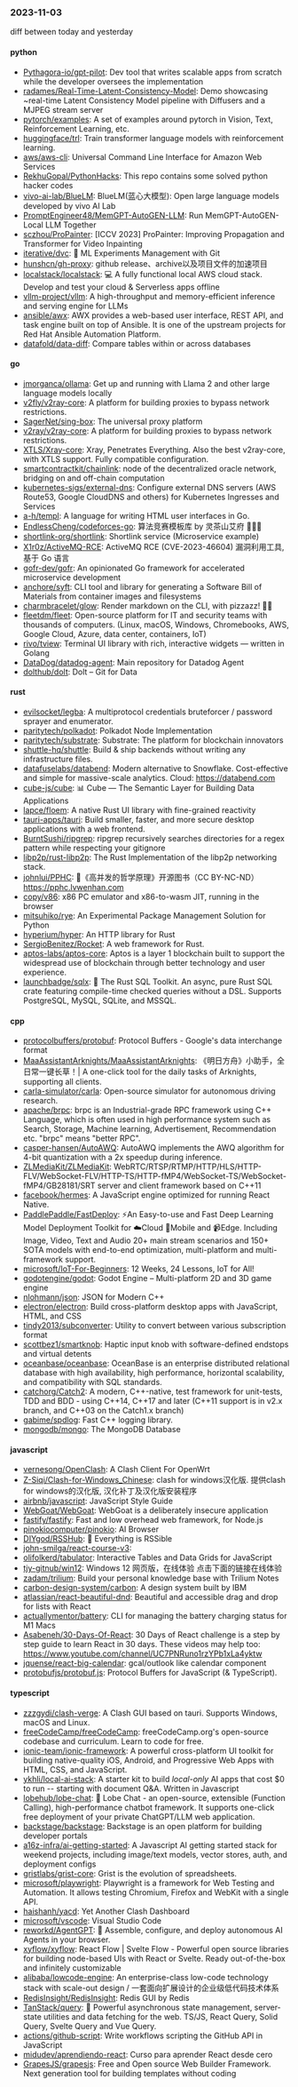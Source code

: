 ### 2023-11-03
diff between today and yesterday

#### python
* [Pythagora-io/gpt-pilot](https://github.com/Pythagora-io/gpt-pilot): Dev tool that writes scalable apps from scratch while the developer oversees the implementation
* [radames/Real-Time-Latent-Consistency-Model](https://github.com/radames/Real-Time-Latent-Consistency-Model): Demo showcasing ~real-time Latent Consistency Model pipeline with Diffusers and a MJPEG stream server
* [pytorch/examples](https://github.com/pytorch/examples): A set of examples around pytorch in Vision, Text, Reinforcement Learning, etc.
* [huggingface/trl](https://github.com/huggingface/trl): Train transformer language models with reinforcement learning.
* [aws/aws-cli](https://github.com/aws/aws-cli): Universal Command Line Interface for Amazon Web Services
* [RekhuGopal/PythonHacks](https://github.com/RekhuGopal/PythonHacks): This repo contains some solved python hacker codes
* [vivo-ai-lab/BlueLM](https://github.com/vivo-ai-lab/BlueLM): BlueLM(蓝心大模型): Open large language models developed by vivo AI Lab
* [PromptEngineer48/MemGPT-AutoGEN-LLM](https://github.com/PromptEngineer48/MemGPT-AutoGEN-LLM): Run MemGPT-AutoGEN-Local LLM Together
* [sczhou/ProPainter](https://github.com/sczhou/ProPainter): [ICCV 2023] ProPainter: Improving Propagation and Transformer for Video Inpainting
* [iterative/dvc](https://github.com/iterative/dvc): 🦉 ML Experiments Management with Git
* [hunshcn/gh-proxy](https://github.com/hunshcn/gh-proxy): github release、archive以及项目文件的加速项目
* [localstack/localstack](https://github.com/localstack/localstack): 💻 A fully functional local AWS cloud stack. Develop and test your cloud & Serverless apps offline
* [vllm-project/vllm](https://github.com/vllm-project/vllm): A high-throughput and memory-efficient inference and serving engine for LLMs
* [ansible/awx](https://github.com/ansible/awx): AWX provides a web-based user interface, REST API, and task engine built on top of Ansible. It is one of the upstream projects for Red Hat Ansible Automation Platform.
* [datafold/data-diff](https://github.com/datafold/data-diff): Compare tables within or across databases

#### go
* [jmorganca/ollama](https://github.com/jmorganca/ollama): Get up and running with Llama 2 and other large language models locally
* [v2fly/v2ray-core](https://github.com/v2fly/v2ray-core): A platform for building proxies to bypass network restrictions.
* [SagerNet/sing-box](https://github.com/SagerNet/sing-box): The universal proxy platform
* [v2ray/v2ray-core](https://github.com/v2ray/v2ray-core): A platform for building proxies to bypass network restrictions.
* [XTLS/Xray-core](https://github.com/XTLS/Xray-core): Xray, Penetrates Everything. Also the best v2ray-core, with XTLS support. Fully compatible configuration.
* [smartcontractkit/chainlink](https://github.com/smartcontractkit/chainlink): node of the decentralized oracle network, bridging on and off-chain computation
* [kubernetes-sigs/external-dns](https://github.com/kubernetes-sigs/external-dns): Configure external DNS servers (AWS Route53, Google CloudDNS and others) for Kubernetes Ingresses and Services
* [a-h/templ](https://github.com/a-h/templ): A language for writing HTML user interfaces in Go.
* [EndlessCheng/codeforces-go](https://github.com/EndlessCheng/codeforces-go): 算法竞赛模板库 by 灵茶山艾府 💭💡🎈
* [shortlink-org/shortlink](https://github.com/shortlink-org/shortlink): Shortlink service (Microservice example)
* [X1r0z/ActiveMQ-RCE](https://github.com/X1r0z/ActiveMQ-RCE): ActiveMQ RCE (CVE-2023-46604) 漏洞利用工具, 基于 Go 语言
* [gofr-dev/gofr](https://github.com/gofr-dev/gofr): An opinionated Go framework for accelerated microservice development
* [anchore/syft](https://github.com/anchore/syft): CLI tool and library for generating a Software Bill of Materials from container images and filesystems
* [charmbracelet/glow](https://github.com/charmbracelet/glow): Render markdown on the CLI, with pizzazz! 💅🏻
* [fleetdm/fleet](https://github.com/fleetdm/fleet): Open-source platform for IT and security teams with thousands of computers. (Linux, macOS, Windows, Chromebooks, AWS, Google Cloud, Azure, data center, containers, IoT)
* [rivo/tview](https://github.com/rivo/tview): Terminal UI library with rich, interactive widgets — written in Golang
* [DataDog/datadog-agent](https://github.com/DataDog/datadog-agent): Main repository for Datadog Agent
* [dolthub/dolt](https://github.com/dolthub/dolt): Dolt – Git for Data

#### rust
* [evilsocket/legba](https://github.com/evilsocket/legba): A multiprotocol credentials bruteforcer / password sprayer and enumerator.
* [paritytech/polkadot](https://github.com/paritytech/polkadot): Polkadot Node Implementation
* [paritytech/substrate](https://github.com/paritytech/substrate): Substrate: The platform for blockchain innovators
* [shuttle-hq/shuttle](https://github.com/shuttle-hq/shuttle): Build & ship backends without writing any infrastructure files.
* [datafuselabs/databend](https://github.com/datafuselabs/databend): Modern alternative to Snowflake. Cost-effective and simple for massive-scale analytics. Cloud: https://databend.com
* [cube-js/cube](https://github.com/cube-js/cube): 📊 Cube — The Semantic Layer for Building Data Applications
* [lapce/floem](https://github.com/lapce/floem): A native Rust UI library with fine-grained reactivity
* [tauri-apps/tauri](https://github.com/tauri-apps/tauri): Build smaller, faster, and more secure desktop applications with a web frontend.
* [BurntSushi/ripgrep](https://github.com/BurntSushi/ripgrep): ripgrep recursively searches directories for a regex pattern while respecting your gitignore
* [libp2p/rust-libp2p](https://github.com/libp2p/rust-libp2p): The Rust Implementation of the libp2p networking stack.
* [johnlui/PPHC](https://github.com/johnlui/PPHC): 📙《高并发的哲学原理》开源图书（CC BY-NC-ND）https://pphc.lvwenhan.com
* [copy/v86](https://github.com/copy/v86): x86 PC emulator and x86-to-wasm JIT, running in the browser
* [mitsuhiko/rye](https://github.com/mitsuhiko/rye): An Experimental Package Management Solution for Python
* [hyperium/hyper](https://github.com/hyperium/hyper): An HTTP library for Rust
* [SergioBenitez/Rocket](https://github.com/SergioBenitez/Rocket): A web framework for Rust.
* [aptos-labs/aptos-core](https://github.com/aptos-labs/aptos-core): Aptos is a layer 1 blockchain built to support the widespread use of blockchain through better technology and user experience.
* [launchbadge/sqlx](https://github.com/launchbadge/sqlx): 🧰 The Rust SQL Toolkit. An async, pure Rust SQL crate featuring compile-time checked queries without a DSL. Supports PostgreSQL, MySQL, SQLite, and MSSQL.

#### cpp
* [protocolbuffers/protobuf](https://github.com/protocolbuffers/protobuf): Protocol Buffers - Google's data interchange format
* [MaaAssistantArknights/MaaAssistantArknights](https://github.com/MaaAssistantArknights/MaaAssistantArknights): 《明日方舟》小助手，全日常一键长草！| A one-click tool for the daily tasks of Arknights, supporting all clients.
* [carla-simulator/carla](https://github.com/carla-simulator/carla): Open-source simulator for autonomous driving research.
* [apache/brpc](https://github.com/apache/brpc): brpc is an Industrial-grade RPC framework using C++ Language, which is often used in high performance system such as Search, Storage, Machine learning, Advertisement, Recommendation etc. "brpc" means "better RPC".
* [casper-hansen/AutoAWQ](https://github.com/casper-hansen/AutoAWQ): AutoAWQ implements the AWQ algorithm for 4-bit quantization with a 2x speedup during inference.
* [ZLMediaKit/ZLMediaKit](https://github.com/ZLMediaKit/ZLMediaKit): WebRTC/RTSP/RTMP/HTTP/HLS/HTTP-FLV/WebSocket-FLV/HTTP-TS/HTTP-fMP4/WebSocket-TS/WebSocket-fMP4/GB28181/SRT server and client framework based on C++11
* [facebook/hermes](https://github.com/facebook/hermes): A JavaScript engine optimized for running React Native.
* [PaddlePaddle/FastDeploy](https://github.com/PaddlePaddle/FastDeploy): ⚡️An Easy-to-use and Fast Deep Learning Model Deployment Toolkit for ☁️Cloud 📱Mobile and 📹Edge. Including Image, Video, Text and Audio 20+ main stream scenarios and 150+ SOTA models with end-to-end optimization, multi-platform and multi-framework support.
* [microsoft/IoT-For-Beginners](https://github.com/microsoft/IoT-For-Beginners): 12 Weeks, 24 Lessons, IoT for All!
* [godotengine/godot](https://github.com/godotengine/godot): Godot Engine – Multi-platform 2D and 3D game engine
* [nlohmann/json](https://github.com/nlohmann/json): JSON for Modern C++
* [electron/electron](https://github.com/electron/electron): Build cross-platform desktop apps with JavaScript, HTML, and CSS
* [tindy2013/subconverter](https://github.com/tindy2013/subconverter): Utility to convert between various subscription format
* [scottbez1/smartknob](https://github.com/scottbez1/smartknob): Haptic input knob with software-defined endstops and virtual detents
* [oceanbase/oceanbase](https://github.com/oceanbase/oceanbase): OceanBase is an enterprise distributed relational database with high availability, high performance, horizontal scalability, and compatibility with SQL standards.
* [catchorg/Catch2](https://github.com/catchorg/Catch2): A modern, C++-native, test framework for unit-tests, TDD and BDD - using C++14, C++17 and later (C++11 support is in v2.x branch, and C++03 on the Catch1.x branch)
* [gabime/spdlog](https://github.com/gabime/spdlog): Fast C++ logging library.
* [mongodb/mongo](https://github.com/mongodb/mongo): The MongoDB Database

#### javascript
* [vernesong/OpenClash](https://github.com/vernesong/OpenClash): A Clash Client For OpenWrt
* [Z-Siqi/Clash-for-Windows_Chinese](https://github.com/Z-Siqi/Clash-for-Windows_Chinese): clash for windows汉化版. 提供clash for windows的汉化版, 汉化补丁及汉化版安装程序
* [airbnb/javascript](https://github.com/airbnb/javascript): JavaScript Style Guide
* [WebGoat/WebGoat](https://github.com/WebGoat/WebGoat): WebGoat is a deliberately insecure application
* [fastify/fastify](https://github.com/fastify/fastify): Fast and low overhead web framework, for Node.js
* [pinokiocomputer/pinokio](https://github.com/pinokiocomputer/pinokio): AI Browser
* [DIYgod/RSSHub](https://github.com/DIYgod/RSSHub): 🍰 Everything is RSSible
* [john-smilga/react-course-v3](https://github.com/john-smilga/react-course-v3): 
* [olifolkerd/tabulator](https://github.com/olifolkerd/tabulator): Interactive Tables and Data Grids for JavaScript
* [tjy-gitnub/win12](https://github.com/tjy-gitnub/win12): Windows 12 网页版，在线体验 点击下面的链接在线体验
* [zadam/trilium](https://github.com/zadam/trilium): Build your personal knowledge base with Trilium Notes
* [carbon-design-system/carbon](https://github.com/carbon-design-system/carbon): A design system built by IBM
* [atlassian/react-beautiful-dnd](https://github.com/atlassian/react-beautiful-dnd): Beautiful and accessible drag and drop for lists with React
* [actuallymentor/battery](https://github.com/actuallymentor/battery): CLI for managing the battery charging status for M1 Macs
* [Asabeneh/30-Days-Of-React](https://github.com/Asabeneh/30-Days-Of-React): 30 Days of React challenge is a step by step guide to learn React in 30 days. These videos may help too: https://www.youtube.com/channel/UC7PNRuno1rzYPb1xLa4yktw
* [jquense/react-big-calendar](https://github.com/jquense/react-big-calendar): gcal/outlook like calendar component
* [protobufjs/protobuf.js](https://github.com/protobufjs/protobuf.js): Protocol Buffers for JavaScript (& TypeScript).

#### typescript
* [zzzgydi/clash-verge](https://github.com/zzzgydi/clash-verge): A Clash GUI based on tauri. Supports Windows, macOS and Linux.
* [freeCodeCamp/freeCodeCamp](https://github.com/freeCodeCamp/freeCodeCamp): freeCodeCamp.org's open-source codebase and curriculum. Learn to code for free.
* [ionic-team/ionic-framework](https://github.com/ionic-team/ionic-framework): A powerful cross-platform UI toolkit for building native-quality iOS, Android, and Progressive Web Apps with HTML, CSS, and JavaScript.
* [ykhli/local-ai-stack](https://github.com/ykhli/local-ai-stack): A starter kit to build *local-only* AI apps that cost $0 to run -- starting with document Q&A. Written in Javascript
* [lobehub/lobe-chat](https://github.com/lobehub/lobe-chat): 🤖 Lobe Chat - an open-source, extensible (Function Calling), high-performance chatbot framework. It supports one-click free deployment of your private ChatGPT/LLM web application.
* [backstage/backstage](https://github.com/backstage/backstage): Backstage is an open platform for building developer portals
* [a16z-infra/ai-getting-started](https://github.com/a16z-infra/ai-getting-started): A Javascript AI getting started stack for weekend projects, including image/text models, vector stores, auth, and deployment configs
* [gristlabs/grist-core](https://github.com/gristlabs/grist-core): Grist is the evolution of spreadsheets.
* [microsoft/playwright](https://github.com/microsoft/playwright): Playwright is a framework for Web Testing and Automation. It allows testing Chromium, Firefox and WebKit with a single API.
* [haishanh/yacd](https://github.com/haishanh/yacd): Yet Another Clash Dashboard
* [microsoft/vscode](https://github.com/microsoft/vscode): Visual Studio Code
* [reworkd/AgentGPT](https://github.com/reworkd/AgentGPT): 🤖 Assemble, configure, and deploy autonomous AI Agents in your browser.
* [xyflow/xyflow](https://github.com/xyflow/xyflow): React Flow | Svelte Flow - Powerful open source libraries for building node-based UIs with React or Svelte. Ready out-of-the-box and infinitely customizable
* [alibaba/lowcode-engine](https://github.com/alibaba/lowcode-engine): An enterprise-class low-code technology stack with scale-out design / 一套面向扩展设计的企业级低代码技术体系
* [RedisInsight/RedisInsight](https://github.com/RedisInsight/RedisInsight): Redis GUI by Redis
* [TanStack/query](https://github.com/TanStack/query): 🤖 Powerful asynchronous state management, server-state utilities and data fetching for the web. TS/JS, React Query, Solid Query, Svelte Query and Vue Query.
* [actions/github-script](https://github.com/actions/github-script): Write workflows scripting the GitHub API in JavaScript
* [midudev/aprendiendo-react](https://github.com/midudev/aprendiendo-react): Curso para aprender React desde cero
* [GrapesJS/grapesjs](https://github.com/GrapesJS/grapesjs): Free and Open source Web Builder Framework. Next generation tool for building templates without coding
